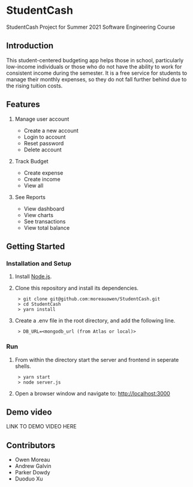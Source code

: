 # StudentCash
StudentCash Project for Summer 2021 Software Engineering Course

## Introduction

This student-centered budgeting app helps those in school, particularly low-income individuals or those who do not have the ability to work for consistent income during the semester. It is a free service for students to manage their monthly expenses, so they do not fall further behind due to the rising tuition costs. 

## Features

1. Manage user account
	* Create a new account
	* Login to account
	* Reset password
	* Delete account

2. Track Budget
	* Create expense
	* Create income
	* View all

3. See Reports
	* View dashboard
	* View charts
	* See transactions
	* View total balance


## Getting Started

### Installation and Setup

1. Install [Node.js](https://nodejs.org/).
2. Clone this repository and install its dependencies.
		
		> git clone git@github.com:moreauowen/StudentCash.git
		> cd StudentCash
		> yarn install

3. Create a .env file in the root directory, and add the following line.

		> DB_URL=<mongodb_url (from Atlas or local)>

		
### Run

1. From within the directory start the server and frontend in seperate shells.

		> yarn start
		> node server.js
		
2. Open a browser window and navigate to: [http://localhost:3000](http://localhost:3000)

## Demo video

LINK TO DEMO VIDEO HERE

## Contributors

* Owen Moreau
* Andrew Galvin
* Parker Dowdy
* Duoduo Xu


